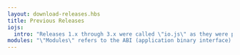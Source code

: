 ```yaml
---
layout: download-releases.hbs
title: Previous Releases
iojs:
  intro: "Releases 1.x through 3.x were called \"io.js\" as they were part of the io.js fork. As of Node.js 4.0.0 the former release lines of io.js converged with Node.js 0.12.x into unified Node.js releases."
modules: "\"Modules\" refers to the ABI (application binary interface) version number of Node.js, used to determine which versions of Node.js compiled C++ add-on binaries can be loaded in to without needing to be re-compiled. This version number is also referred to as NODE_MODULE_VERSION."
---
```

